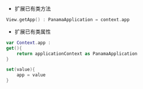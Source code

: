 - 扩展已有类方法

```kotlin
View.getApp() : PanamaApplication = context.app
```



- 扩展已有类属性

```kotlin
var Context.app : 
get(){
	return applicationContext as PanamaApplication
}

set(value){
	app = value
}

```




